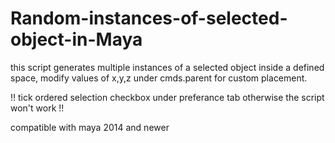 # Random-instances-of-selected-object-in-Maya

this script generates multiple instances of a selected object inside a defined space, 
modify values of x,y,z under cmds.parent for custom placement.

!! tick ordered selection checkbox under preferance tab otherwise the script won't work !!

compatible with maya 2014 and newer

